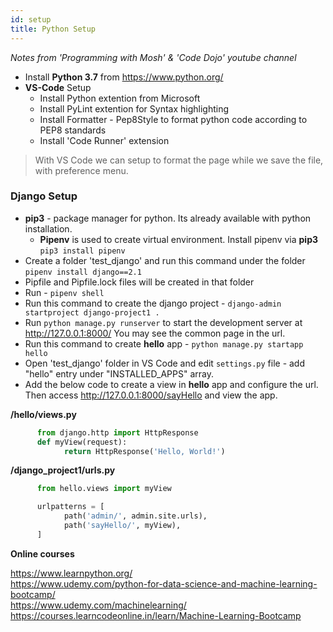 ```yaml
---
id: setup
title: Python Setup
---
```


_Notes from 'Programming with Mosh' & 'Code Dojo' youtube channel_

- Install **Python 3.7** from https://www.python.org/ 
- **VS-Code** Setup
  - Install Python extention from Microsoft
  - Install PyLint extention for Syntax highlighting
  - Install Formatter - Pep8Style to format python code according to PEP8 standards
  - Install 'Code Runner' extension

> With VS Code we can setup to format the page while we save the file, with preference menu.

### Django Setup

  - **pip3** - package manager for python. Its already available with python installation. <br/>
     - **Pipenv** is used to create virtual environment. Install pipenv via **pip3** <br/>
        `pip3 install pipenv`
  - Create a folder 'test_django' and run this command under the folder <br>
        `pipenv install django==2.1`
  - Pipfile and Pipfile.lock files will be created in that folder
  - Run  -  `pipenv shell`
  - Run this command to create the django project - `django-admin startproject django-project1 .`
  - Run `python manage.py runserver` to start the development server at  http://127.0.0.1:8000/
    You may see the common page in the url. 
  - Run this command to create **hello** app - `python manage.py startapp hello`
  - Open 'test_django' folder in VS Code and edit `settings.py` file - add "hello" entry under "INSTALLED_APPS" array.
  - Add the below code to create a view in **hello** app and configure the url. Then access http://127.0.0.1:8000/sayHello and view the app.

**/hello/views.py**
```python
      from django.http import HttpResponse
      def myView(request):
            return HttpResponse('Hello, World!')
```

**/django_project1/urls.py**
```python
      from hello.views import myView

      urlpatterns = [
            path('admin/', admin.site.urls),
            path('sayHello/', myView),
      ]
```

**Online courses**  

https://www.learnpython.org/  
https://www.udemy.com/python-for-data-science-and-machine-learning-bootcamp/  
https://www.udemy.com/machinelearning/  
https://courses.learncodeonline.in/learn/Machine-Learning-Bootcamp  


